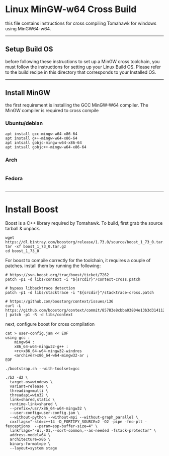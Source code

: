 # Linux MinGW-w64 Cross Build
this file contains instructions for cross compiling Tomahawk
for windows using MinGW64-w64.

---

## Setup Build OS
before following these instructions to set up a MinGW cross
toolchain, you must follow the instructions for setting up
your Linux Build OS. Please refer to the build recipe
in this directory that corresponds to your Installed OS.

---

## Install MinGW
the first requirement is installing the GCC MinGW-W64 compiler. The MinGW compiler is required to cross compile

### Ubuntu/debian
```
apt install gcc-mingw-w64-x86-64
apt install g++-mingw-w64-x86-64
apt intsall gobjc-mingw-w64-x86-64
apt intsall gobjc++-mingw-w64-x86-64
```

### Arch
```

```

### Fedora
```

```

---

# Install Boost
Boost is a C++ library required by Tomahawk. To build, first grab the source
tarball & unpack.

```
wget  https://dl.bintray.com/boostorg/release/1.73.0/source/boost_1_73_0.tar.gz
tar -xf boost_1_73_0.tar.gz
cd boost_1_73_0
```

For boost to compile correctly for the toolchain, it requires a couple of patches.
install them by running the following:

```
# https://svn.boost.org/trac/boost/ticket/7262
patch -p1 -d libs/context -i "${srcdir}"/context-cross.patch

# bypass libbacktrace detection
patch -p1 -d libs/stacktrace -i "${srcdir}"/stacktrace-cross.patch

# https://github.com/boostorg/context/issues/136
curl -L https://github.com/boostorg/context/commit/85783e8cbba03804e13b3d314112df6b089ed2c0.patch | patch -p1 -R -d libs/context
```


next, configure boost for cross compilation
```
cat > user-config.jam << EOF
using gcc :
    mingw64 :
    x86_64-w64-mingw32-g++ :
    <rc>x86_64-w64-mingw32-windres
    <archiver>x86_64-w64-mingw32-ar ;
EOF

./bootstrap.sh --with-toolset=gcc
```

```
./b2 -d2 \
  target-os=windows \
  variant=release \
  threading=multi \
  threadapi=win32 \
  link=shared,static \
  runtime-link=shared \
  --prefix=/usr/x86_64-w64-mingw32 \
  --user-config=user-config.jam \
  --without-python --without-mpi --without-graph_parallel \
  cxxflags="-std=c++14 -D_FORTIFY_SOURCE=2 -O2 -pipe -fno-plt -fexceptions  --param=ssp-buffer-size=4" \
  linkflags="-Wl,-O1,--sort-common,--as-needed -fstack-protector" \
  address-model=64 \
  architecture=x86 \
  binary-format=pe \
  --layout=system stage
```








